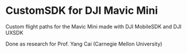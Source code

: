 # CustomSDK for DJI Mavic Mini
Custom flight paths for the Mavic Mini made with DJI MobileSDK and DJI UXSDK

Done as research for Prof. Yang Cai (Carnegie Mellon University)
